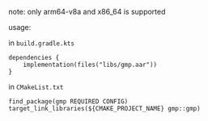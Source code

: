 note: only arm64-v8a and x86_64 is supported

usage:

in `build.gradle.kts`
```
dependencies {
    implementation(files("libs/gmp.aar"))
}
```

in `CMakeList.txt`
```
find_package(gmp REQUIRED CONFIG)
target_link_libraries(${CMAKE_PROJECT_NAME} gmp::gmp)
```
